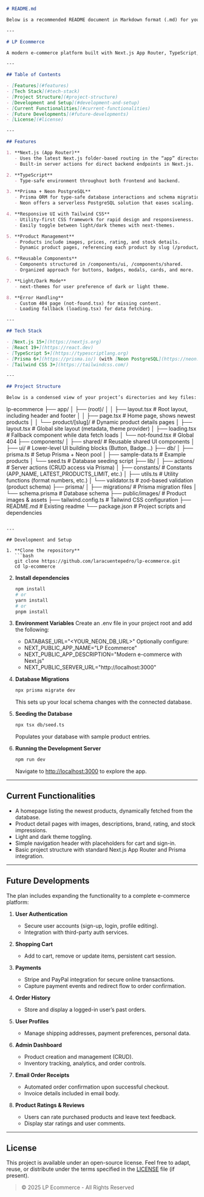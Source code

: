 ```markdown
# README.md

Below is a recommended README document in Markdown format (.md) for your LP Ecommerce project:

---

# LP Ecommerce

A modern e-commerce platform built with Next.js App Router, TypeScript, Prisma, and Tailwind CSS. This project demonstrates a simple storefront that allows users to view products, and serves as a template to eventually introduce more advanced e-commerce features.

---

## Table of Contents

- [Features](#features)
- [Tech Stack](#tech-stack)
- [Project Structure](#project-structure)
- [Development and Setup](#development-and-setup)
- [Current Functionalities](#current-functionalities)
- [Future Developments](#future-developments)
- [License](#license)

---

## Features

1. **Next.js (App Router)**
   - Uses the latest Next.js folder-based routing in the “app” directory (layout.tsx, page.tsx, etc.).
   - Built-in server actions for direct backend endpoints in Next.js.

2. **TypeScript**
   - Type-safe environment throughout both frontend and backend.

3. **Prisma + Neon PostgreSQL**
   - Prisma ORM for type-safe database interactions and schema migrations.
   - Neon offers a serverless PostgreSQL solution that eases scaling.

4. **Responsive UI with Tailwind CSS**
   - Utility-first CSS framework for rapid design and responsiveness.
   - Easily toggle between light/dark themes with next-themes.

5. **Product Management**
   - Products include images, prices, rating, and stock details.
   - Dynamic product pages, referencing each product by slug (/product/[slug]).

6. **Reusable Components**
   - Components structured in /components/ui, /components/shared.
   - Organized approach for buttons, badges, modals, cards, and more.

7. **Light/Dark Mode**
   - next-themes for user preference of dark or light theme.

8. **Error Handling**
   - Custom 404 page (not-found.tsx) for missing content.
   - Loading fallback (loading.tsx) for data fetching.

---

## Tech Stack

- [Next.js 15+](https://nextjs.org)
- [React 19+](https://react.dev)
- [TypeScript 5+](https://typescriptlang.org)
- [Prisma 6+](https://prisma.io/) (with [Neon PostgreSQL](https://neon.tech/))
- [Tailwind CSS 3+](https://tailwindcss.com/)

---

## Project Structure

Below is a condensed view of your project’s directories and key files:

```
lp-ecommerce
├── app/
│   ├── (root)/
│   │   ├── layout.tsx        # Root layout, including header and footer
│   │   ├── page.tsx          # Home page, shows newest products
│   │   └── product/[slug]/   # Dynamic product details pages
│   ├── layout.tsx            # Global site layout (metadata, theme provider)
│   ├── loading.tsx           # Fallback component while data fetch loads
│   └── not-found.tsx         # Global 404
├── components/
│   ├── shared/               # Reusable shared UI components
│   ├── ui/                   # Lower-level UI building blocks (Button, Badge...)
├── db/
│   ├── prisma.ts             # Setup Prisma + Neon pool
│   ├── sample-data.ts        # Example products
│   └── seed.ts               # Database seeding script
├── lib/
│   ├── actions/              # Server actions (CRUD access via Prisma)
│   ├── constants/            # Constants (APP_NAME, LATEST_PRODUCTS_LIMIT, etc.)
│   ├── utils.ts              # Utility functions (format numbers, etc.)
│   └── validator.ts          # zod-based validation (product schema)
├── prisma/
│   ├── migrations/           # Prisma migration files
│   └── schema.prisma         # Database schema
├── public/images/            # Product images & assets
├── tailwind.config.ts        # Tailwind CSS configuration
├── README.md                 # Existing readme
└── package.json              # Project scripts and dependencies
```

---

## Development and Setup

1. **Clone the repository**
   ```bash
   git clone https://github.com/laracuentepedro/lp-ecommerce.git
   cd lp-ecommerce
   ```

2. **Install dependencies**
   ```bash
   npm install
   # or
   yarn install
   # or
   pnpm install
   ```

3. **Environment Variables**
   Create an .env file in your project root and add the following:
   - DATABASE_URL="<YOUR_NEON_DB_URL>"
   Optionally configure:
   - NEXT_PUBLIC_APP_NAME="LP Ecommerce"
   - NEXT_PUBLIC_APP_DESCRIPTION="Modern e-commerce with Next.js"
   - NEXT_PUBLIC_SERVER_URL="http://localhost:3000"

4. **Database Migrations**
   ```bash
   npx prisma migrate dev
   ```
   This sets up your local schema changes with the connected database.

5. **Seeding the Database**
   ```bash
   npx tsx db/seed.ts
   ```
   Populates your database with sample product entries.

6. **Running the Development Server**
   ```bash
   npm run dev
   ```
   Navigate to [http://localhost:3000](http://localhost:3000) to explore the app.

---

## Current Functionalities

- A homepage listing the newest products, dynamically fetched from the database.
- Product detail pages with images, descriptions, brand, rating, and stock impressions.
- Light and dark theme toggling.
- Simple navigation header with placeholders for cart and sign-in.
- Basic project structure with standard Next.js App Router and Prisma integration.

---

## Future Developments

The plan includes expanding the functionality to a complete e-commerce platform:

1. **User Authentication**
   - Secure user accounts (sign-up, login, profile editing).
   - Integration with third-party auth services.

2. **Shopping Cart**
   - Add to cart, remove or update items, persistent cart session.

3. **Payments**
   - Stripe and PayPal integration for secure online transactions.
   - Capture payment events and redirect flow to order confirmation.

4. **Order History**
   - Store and display a logged-in user’s past orders.

5. **User Profiles**
   - Manage shipping addresses, payment preferences, personal data.

6. **Admin Dashboard**
   - Product creation and management (CRUD).
   - Inventory tracking, analytics, and order controls.

7. **Email Order Receipts**
   - Automated order confirmation upon successful checkout.
   - Invoice details included in email body.

8. **Product Ratings & Reviews**
   - Users can rate purchased products and leave text feedback.
   - Display star ratings and user comments.

---

## License

This project is available under an open-source license. Feel free to adapt, reuse, or distribute under the terms specified in the [LICENSE](LICENSE) file (if present).

> © 2025 LP Ecommerce - All Rights Reserved

```